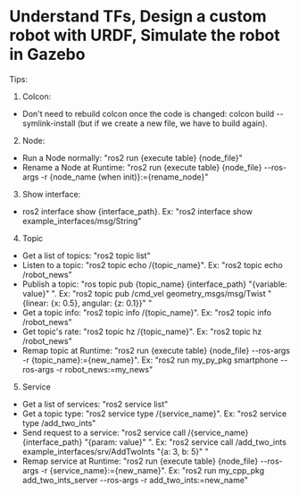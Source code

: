# Understand TFs, Design a custom robot with URDF, Simulate the robot in Gazebo
Tips:
1. Colcon:
  - Don't need to rebuild colcon once the code is changed: colcon build --symlink-install (but if we create a new file, we have to build again).
    
2. Node:
  -  Run a Node normally: "ros2 run {execute table} {node_file}"
  -  Rename a Node at Runtime: "ros2 run {execute table} {node_file} --ros-args -r {node_name (when init)}:={rename_node}"
    
3. Show interface:
  -  ros2 interface show {interface_path}. Ex: "ros2 interface show example_interfaces/msg/String"
    
4. Topic
  - Get a list of topics: "ros2 topic list"
  - Listen to a topic: "ros2 topic echo /{topic_name}". Ex: "ros2 topic echo /robot_news"
  - Publish a topic: "ros topic pub {topic_name} {interface_path} "{variable: value}" ". Ex:  "ros2 topic pub /cmd_vel geometry_msgs/msg/Twist "{linear: {x: 0.5}, angular: {z: 0.1}}" "
  - Get a topic info: "ros2 topic info /{topic_name}". Ex: "ros2 topic info /robot_news"
  - Get topic's rate: "ros2 topic hz /{topic_name}". Ex: "ros2 topic hz /robot_news"
  - Remap topic at Runtime: "ros2 run {execute table} {node_file} --ros-args -r {topic_name}:={new_name}". Ex: "ros2 run my_py_pkg smartphone --ros-args -r robot_news:=my_news"

5. Service
  - Get a list of services: "ros2 service list"
  - Get a topic type: "ros2 service type /{service_name}". Ex: "ros2 service type /add_two_ints"
  - Send request to a service: "ros2 service call /{service_name} {interface_path} "{param: value}" ". Ex: "ros2 service call /add_two_ints example_interfaces/srv/AddTwoInts "{a: 3, b: 5}" "
  - Remap service at Runtime: "ros2 run {execute table} {node_file} --ros-args -r {service_name}:={new_name}". Ex: "ros2 run my_cpp_pkg add_two_ints_server --ros-args -r add_two_ints:=new_name"
